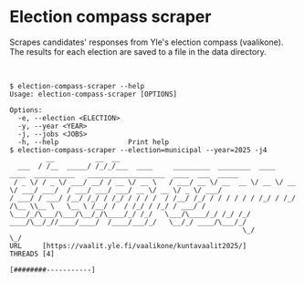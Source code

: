 # Election compass scraper

Scrapes candidates' responses from Yle's election compass (vaalikone). The results for each election are saved to a file in the data directory.

<br>

```shell
$ election-compass-scraper --help
Usage: election-compass-scraper [OPTIONS]

Options:
  -e, --election <ELECTION>
  -y, --year <YEAR>
  -j, --jobs <JOBS>
  -h, --help                 Print help
$ election-compass-scraper --election=municipal --year=2025 -j4
         __          __  __
  ___  / /__  _____/ /_/_/___  ____     _________  ________  ____  ____  __________   ___________________  ____  ___  _____
 / _ \/ / _ \/ ___/ __/ / __ \/ __ \   / ___/ __ \/ __  __ \/ __ \/ __ \/ ___/ ___/  / ___/ ___/ ___/ __ \/ __ \/ _ \/ ___/
/ ___/ / ___/ /__/ /_/ / /_/ / / / /  / /__/ /_/ / / / / / / /_/ / /_/ /\__ \\__ \   \__ \ /__/ /  / /_/ / /_/ / ___/ /
\___/_/\___/\___/\__/_/\____/_/ /_/   \___/\____/_/ /_/ /_/ ____/\__/_//____/____/  /____/___/_/   \__/_/ ____/\___/_/
                                                         \_/                                           \_/
URL     [https://vaalit.yle.fi/vaalikone/kuntavaalit2025/]
THREADS [4]

[########-----------]
```
